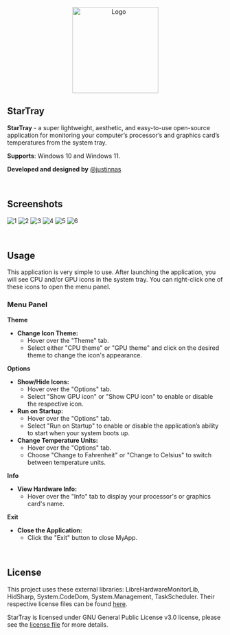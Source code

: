<div align="center">
  <img src="https://github.com/user-attachments/assets/9e39025f-991e-4c99-bd1f-3353982527d0" alt="Logo" height="200">
</div>

## StarTray

**StarTray** - a super lightweight, aesthetic, and easy-to-use open-source application for monitoring your computer’s processor’s and graphics card’s temperatures from the system tray.

**Supports**: Windows 10 and Windows 11.

**Developed and designed by** [@justinnas](https://github.com/justinnas)

<br>

## Screenshots
![1](https://github.com/user-attachments/assets/76065f81-ba0a-40bd-9435-693942228ac4)
![2](https://github.com/user-attachments/assets/11d6266f-b3bb-4dfd-aaf0-54aa7db3aee8)
![3](https://github.com/user-attachments/assets/1a3a37aa-e4d4-4dee-9056-d82b64b0bb69)
![4](https://github.com/user-attachments/assets/4e827dc7-9aee-46bd-a0a4-7f14a4d8011b)
![5](https://github.com/user-attachments/assets/b2935b69-e9e1-41c4-99c4-7793dcb18788)
![6](https://github.com/user-attachments/assets/0bfddd1c-c068-4d33-982f-97c528865943)

<br>

## Usage

This application is very simple to use. After launching the application, you will see CPU and/or GPU icons in the system tray. You can right-click one of these icons to open the menu panel.

### Menu Panel

**Theme**

- **Change Icon Theme:**
    - Hover over the "Theme" tab.
    - Select either "CPU theme" or "GPU theme" and click on the desired theme to change the icon's appearance.

**Options**

- **Show/Hide Icons:**
    - Hover over the "Options" tab.
    - Select "Show GPU icon" or "Show CPU icon" to enable or disable the respective icon.
- **Run on Startup:**
    - Hover over the "Options" tab.
    - Select "Run on Startup" to enable or disable the application’s ability to start when your system boots up.
- **Change Temperature Units:**
    - Hover over the "Options" tab.
    - Choose "Change to Fahrenheit" or "Change to Celsius" to switch between temperature units.

**Info**

- **View Hardware Info:**
    - Hover over the "Info" tab to display your processor's or graphics card's name.

**Exit**

- **Close the Application:**
    - Click the "Exit" button to close MyApp.

<br>

## License

This project uses these external libraries: LibreHardwareMonitorLib, HidSharp, System.CodeDom, System.Management, TaskScheduler. Their respective license files can be found [here](https://github.com/justinnas/StarTray-Temperature/tree/main/Licenses).

StarTray is licensed under GNU General Public License v3.0 license, please see the [license file](https://github.com/justinnas/StarTray-Temperature/blob/main/LICENSE) for more details.
